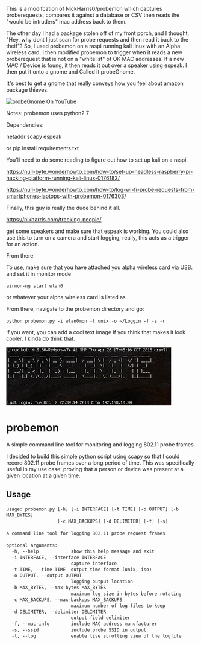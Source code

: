 This is a modifcation of NickHarris0/probemon which captures proberequests, compares it against a database or CSV 
then reads the "would be intruders" mac address back to them. 

The other day I had a package stolen off of my front porch, and I thought, "Hey, why dont I just scan for probe requests and then read it back to the theif"?
So, I used probemon on a raspi running kali linux with an Alpha wireless card. I then modified probemon to trigger when it reads a new proberequest that is 
not on a "whitelist" of OK MAC addresses. If a new MAC / Device is foung, it then reads it out over a speaker using espeak.
I then put it onto a gnome and Called it probeGnome. 

It's best to get a gnome that really conveys how you feel about amazon package thieves.

[![probeGnome On YouTube](http://img.youtube.com/vi/UP-qNT3czHg/0.jpg)](http://www.youtube.com/watch?v=UP-qNT3czHg "probeGnome")

Notes:
probemon uses python2.7

Dependencies:

netaddr
scapy
espeak

or pip install requirements.txt


You'll need to do some reading to figure out how to set up kali on a raspi.

https://null-byte.wonderhowto.com/how-to/set-up-headless-raspberry-pi-hacking-platform-running-kali-linux-0176182/

https://null-byte.wonderhowto.com/how-to/log-wi-fi-probe-requests-from-smartphones-laptops-with-probemon-0176303/

Finally, this guy is really the dude behind it all. 

https://nikharris.com/tracking-people/

get some speakers and make sure that espeak is working. You could also use this to turn on a camera and start logging, really, this acts as a trigger for an action. 

From there

To use, make sure that you have attached you alpha wireless card via USB. and set it in monitor mode

`airmon-ng start wlan0`

or whatever your alpha wireless card is listed as <wlan0>. 

From there, navigate to the probemon directory and go:

`python probemon.py -i wlan0mon -t unix -o ~/Loggin -f -s -r`

if you want, you can add a cool text image if you think that makes it look cooler. I kinda do think that.

![probeGnome!](subfolder/image.png)

# probemon
A simple command line tool for monitoring and logging 802.11 probe frames

I decided to build this simple python script using scapy so that I could record 802.11 probe frames over a long period of time. This was specifically useful in my use case: proving that a person or device was present at a given location at a given time.

## Usage

```
usage: probemon.py [-h] [-i INTERFACE] [-t TIME] [-o OUTPUT] [-b MAX_BYTES]
                   [-c MAX_BACKUPS] [-d DELIMITER] [-f] [-s]

a command line tool for logging 802.11 probe request frames

optional arguments:
  -h, --help            show this help message and exit
  -i INTERFACE, --interface INTERFACE
                        capture interface
  -t TIME, --time TIME  output time format (unix, iso)
  -o OUTPUT, --output OUTPUT
                        logging output location
  -b MAX_BYTES, --max-bytes MAX_BYTES
                        maximum log size in bytes before rotating
  -c MAX_BACKUPS, --max-backups MAX_BACKUPS
                        maximum number of log files to keep
  -d DELIMITER, --delimiter DELIMITER
                        output field delimiter
  -f, --mac-info        include MAC address manufacturer
  -s, --ssid            include probe SSID in output
  -l, --log             enable live scrolling view of the logfile
```

